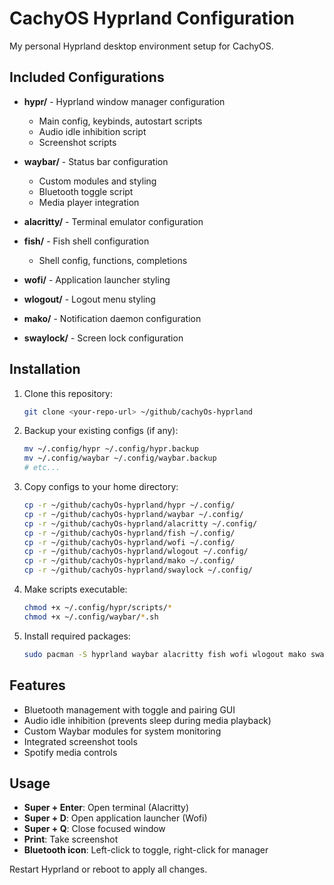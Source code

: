 # CachyOS Hyprland Configuration

My personal Hyprland desktop environment setup for CachyOS.

## Included Configurations

- **hypr/** - Hyprland window manager configuration
  - Main config, keybinds, autostart scripts
  - Audio idle inhibition script
  - Screenshot scripts
  
- **waybar/** - Status bar configuration
  - Custom modules and styling
  - Bluetooth toggle script
  - Media player integration
  
- **alacritty/** - Terminal emulator configuration
  
- **fish/** - Fish shell configuration
  - Shell config, functions, completions
  
- **wofi/** - Application launcher styling
  
- **wlogout/** - Logout menu styling
  
- **mako/** - Notification daemon configuration

- **swaylock/** - Screen lock configuration

## Installation

1. Clone this repository:
   ```bash
   git clone <your-repo-url> ~/github/cachyOs-hyprland
   ```

2. Backup your existing configs (if any):
   ```bash
   mv ~/.config/hypr ~/.config/hypr.backup
   mv ~/.config/waybar ~/.config/waybar.backup
   # etc...
   ```

3. Copy configs to your home directory:
   ```bash
   cp -r ~/github/cachyOs-hyprland/hypr ~/.config/
   cp -r ~/github/cachyOs-hyprland/waybar ~/.config/
   cp -r ~/github/cachyOs-hyprland/alacritty ~/.config/
   cp -r ~/github/cachyOs-hyprland/fish ~/.config/
   cp -r ~/github/cachyOs-hyprland/wofi ~/.config/
   cp -r ~/github/cachyOs-hyprland/wlogout ~/.config/
   cp -r ~/github/cachyOs-hyprland/mako ~/.config/
   cp -r ~/github/cachyOs-hyprland/swaylock ~/.config/
   ```

4. Make scripts executable:
   ```bash
   chmod +x ~/.config/hypr/scripts/*
   chmod +x ~/.config/waybar/*.sh
   ```

5. Install required packages:
   ```bash
   sudo pacman -S hyprland waybar alacritty fish wofi wlogout mako swaylock blueman
   ```

## Features

- Bluetooth management with toggle and pairing GUI
- Audio idle inhibition (prevents sleep during media playback)
- Custom Waybar modules for system monitoring
- Integrated screenshot tools
- Spotify media controls

## Usage

- **Super + Enter**: Open terminal (Alacritty)
- **Super + D**: Open application launcher (Wofi)
- **Super + Q**: Close focused window
- **Print**: Take screenshot
- **Bluetooth icon**: Left-click to toggle, right-click for manager

Restart Hyprland or reboot to apply all changes.
